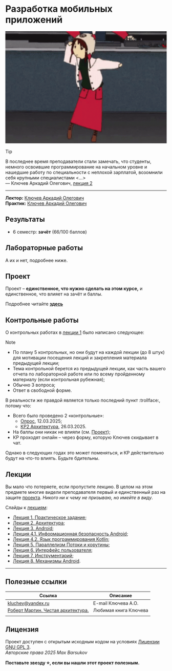 # Разработка мобильных приложений

<img alt="lain-dance" src="https://github.com/maxbarsukov/itmo/blob/master/.docs/lain-dance.gif" height="350">

> [!TIP]
> В последнее время преподаватели стали замечать, что студенты, немного освоившие программирование на начальном уровне и нашедшие работу по специальности с неплохой зарплатой, возомнили себя крупными специалистами <...>\
> — Ключев Аркадий Олегович, [лекция 2](./лекции/РМП%202025%20Лекция%202.%20Архитектура.pdf)

---

**Лектор:** [Ключев Аркадий Олегович](https://my.itmo.ru/persons/104008) \
**Практик:** [Ключев Аркадий Олегович](https://my.itmo.ru/persons/104008)

## Результаты

- 6 семестр: **зачёт** (66/100 баллов)

## Лабораторные работы

А их и нет, подробнее ниже.

## Проект

Проект – **единственное, что нужно сделать на этом курсе,** и единственное, что влияет на зачёт и баллы.

Подробнее читайте [**здесь**](./проект/)

## Контрольные работы

О контрольных работах в [лекции 1](./лекции/РМП%202025%20Лекция%201.%20Практическое%20задание.pdf) было написано следующее:

> [!NOTE]
> - По плану 5 контрольных, но они будут на каждой лекции (до 8 штук) для мотивации посещения лекций и закрепления материала предыдущей лекции;
> - Тема контрольной берется из предыдущей лекции, как часть вашего отчета по лабораторной работе или по всему пройденному материалу (если контрольная рубежная);
> - Обычно 3 вопроса;
> - Ответ в свободной форме.

В реальности же правдой является только последний пункт :trollface:, потому что:

- Всего было проведено 2 «контрольные»:
    - [Опрос](./микрокр/1.md), 12.03.2025;
    - [КР2 Архитектура](./микрокр/2.md), 26.03.2025.
- На баллы они никак не влияли (см. [Проект](#проект));
- КР проходят онлайн – через форму, которую Ключев скидывает в чат.

Однако в следующих годах это может поменяться, и КР действительно будут на что-то влиять. Будьте бдительны.

## Лекции

Вы мало что потеряете, если пропустите лекцию. В целом на этом предмете многие видели преподавателя первый и единственный раз на защите [проекта](#проект). *Никого ни к чему не призываю, но имейте в виду*.

Слайды к [лекциям](./лекции/):

- [Лекция 1. Практическое задание](./лекции/РМП%202025%20Лекция%201.%20Практическое%20задание.pdf);
- [Лекция 2. Архитектура](./лекции/РМП%202025%20Лекция%202.%20Архитектура.pdf);
- [Лекция 3. Android](./лекции/РМП%202025%20Лекция%203.%20Android.pdf);
- [Лекция 4.1. Информационная безопасность Android](./лекции/РМП%202025%20Лекция%204.1.%20Информационная%20безопасность%20Android.pdf);
- [Лекция 4.2. Язык программирования Kotlin](./лекции/РМП%202025%20Лекция%204.2.%20Язык%20программирования%20Kotlin.pdf);
- [Лекция 5. Параллелизм Потоки и корутины](./лекции/РМП%202025%20Лекция%205.%20Параллелизм%20Потоки%20и%20корутины.pdf);
- [Лекция 6. Интерфейс пользователя](./лекции/РМП%202025%20Лекция%206.%20Интерфейс%20пользователя.pdf);
- [Лекция 7. Инструментарий](./лекции/РМП%202025%20Лекция%207.%20Инструментарий.pdf);
- [Лекция 8. Механизмы Android](./лекции/РМП%202025%20Лекция%208.%20Механизмы%20Android.pdf).

---

## Полезные ссылки

| Ссылка | Описание |
| --- | --- |
| [kluchev@yandex.ru](mailto:kluchev@yandex.ru) | E-mail Ключева А.О. |
| [Роберт Мартин. Чистая архитектура.](https://github.com/AleksMorozova/Books/blob/master/%D0%A7%D0%B8%D1%81%D1%82%D0%B0%D1%8F%20%D0%B0%D1%80%D1%85%D0%B8%D1%82%D0%B5%D0%BA%D1%82%D1%83%D1%80%D0%B0/%D0%A0%D0%BE%D0%B1%D0%B5%D1%80%D1%82%20%D0%9C%D0%B0%D1%80%D1%82%D0%B8%D0%BD%20-%20%D0%A7%D0%B8%D1%81%D1%82%D0%B0%D1%8F%20%D0%B0%D1%80%D1%85%D0%B8%D1%82%D0%B5%D0%BA%D1%82%D1%83%D1%80%D0%B0%20-%202018.pdf) | Любимая книга Ключева |
| | |

## Лицензия <a name="license"></a>

Проект доступен с открытым исходным кодом на условиях [Лицензии GNU GPL 3](https://opensource.org/license/gpl-3-0/). \
*Авторские права 2025 Max Barsukov*

**Поставьте звезду :star:, если вы нашли этот проект полезным.**
